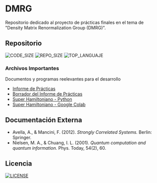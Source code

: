 # DMRG
Repositorio dedicado al proyecto de prácticas finales en el tema de "Density Matrix Renormalization Group (DMRG)".


## Repositorio
![CODE_SIZE](https://img.shields.io/github/languages/code-size/DSarceno/DMRG?style=for-the-badge)
![REPO_SIZE](https://img.shields.io/github/repo-size/DSarceno/DMRG?style=for-the-badge&color=orange)
![TOP_LANGUAJE](https://img.shields.io/github/languages/top/DSarceno/DMRG?color=FF0000&style=for-the-badge)
### Archivos Importantes
Documentos y programas reelevantes para el desarrollo
  - [Informe de Prácticas](./Informe/Modelo.pdf)
  - [Borrador del Informe de Prácticas](./Borrador/borrador.pdf)
  - [Super Hamiltoniano - Python](super_hamiltonian.py)
  - [Super Hamiltoniano - Google Colab](Super_Hamiltonian.ipynb)


## Documentación Externa
  - Avella, A., & Mancini, F. (2012). _Strongly Correlated Systems._ Berlin: Springer.
  - Nielsen, M. A., & Chuang, I. L. (2001). _Quantum computation and quantum information._ Phys. Today, 54(2), 60.

## Licencia
[![LICENSE](https://img.shields.io/github/license/DSarceno/2022LabSimu201900109?style=for-the-badge)](LICENSE)
